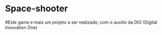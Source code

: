# Space-shooter
#Este game e mais um projeto a ser realizado, com o auxilio da DIO (Digital Innovation One)
